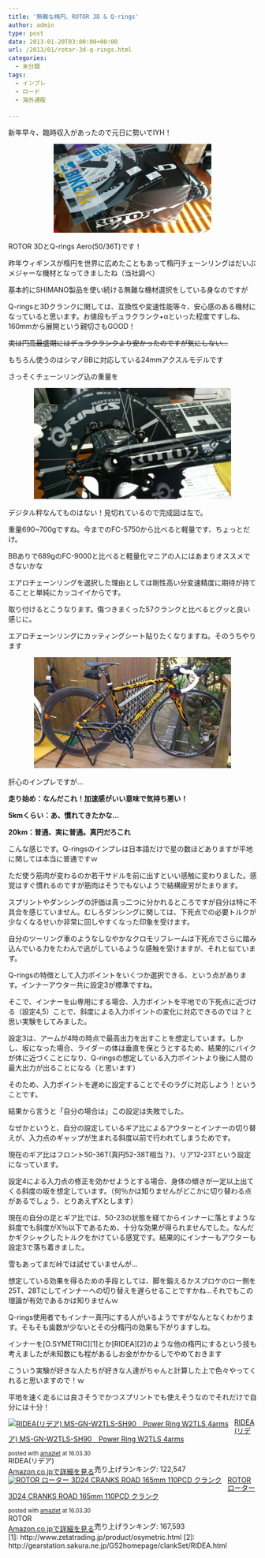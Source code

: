 ```yaml
---
title: '無難な楕円、ROTOR 3D & Q-rings'
author: admin
type: post
date: 2013-01-20T03:00:00+00:00
url: /2013/01/rotor-3d-q-rings.html
categories:
  - 未分類
tags:
  - インプレ
  - ロード
  - 海外通販

---
```

新年早々、臨時収入があったので元日に勢いでIYH！



<div class="separator" style="clear: both; text-align: center;">
  <img border="0" height="180" src="/wp-content/uploads/2013/01/DSC_1276-1024x576.jpg" width="320" />
</div>

ROTOR 3DとQ-rings Aero(50/36T)です！

昨年ウィギンスが楕円を世界に広めたこともあって楕円チェーンリングはだいぶメジャーな機材となってきましたね（当社調べ）

基本的にSHIMANO製品を使い続ける無難な機材選択をしている身なのですが

Q-ringsと3Dクランクに関しては、互換性や変速性能等々、安心感のある機材になっていると思います。お値段もデュラクランク+αといった程度ですしね、160mmから展開という親切さもGOOD！

<strike>実は円高最盛期にはデュラクランクより安かったのですが気にしない…</strike>

もちろん使うのはシマノBBに対応している24mmアクスルモデルです

さっそくチェーンリング込の重量を

<div class="separator" style="clear: both; text-align: center;">
  <img border="0" height="225" src="/wp-content/uploads/2013/01/DSC_1279-1024x576.jpg" width="400" />
</div>

デジタル秤なんてものはない！見切れているので完成図は左で。

重量690~700gですね。今までのFC-5750から比べると軽量です、ちょっとだけ。

BBありで689gのFC-9000と比べると軽量化マニアの人にはあまりオススメできないかな

エアロチェーンリングを選択した理由としては剛性高い分変速精度に期待が持てることと単純にカッコイイからです。

取り付けるとこうなります。傷つきまくった57クランクと比べるとグッと良い感じに。

エアロチェーンリングにカッティングシート貼りたくなりますね。そのうちやります

<div class="separator" style="clear: both; text-align: center;">
</div>

<div class="separator" style="clear: both; text-align: center;">
  <img border="0" height="225" src="/wp-content/uploads/2013/01/DSC_1283-1024x576.jpg" width="400" />
</div>

肝心のインプレですが…

**走り始め：なんだこれ！加速感がいい意味で気持ち悪い！**

**5kmくらい：あ、慣れてきたかな…**

**20km：普通、実に普通。真円だろこれ**

こんな感じです。Q-ringsのインプレは日本語だけで星の数ほどありますが平地に関しては本当に普通ですｗ

ただ使う筋肉が変わるのか若干サドルを前に出すといい感触に変わりました。感覚はすぐ慣れるのですが筋肉はそうでもないようで結構疲労がたまります。

スプリントやダンシングの評価は真っ二つに分かれるところですが自分は特に不具合を感じていません。むしろダンシングに関しては、下死点での必要トルクが少なくなるせいか非常に回しやすくなった印象を受けます。

自分のツーリング車のようなしなやかなクロモリフレームは下死点でさらに踏み込んでいる力をたわんで逃がしているような感触を受けますが、それと似ています。

Q-ringsの特徴として入力ポイントをいくつか選択できる、という点があります。インナーアウター共に設定3が標準ですね。

そこで、インナーを山専用にする場合、入力ポイントを平地での下死点に近づける（設定4,5）ことで、斜度による入力ポイントの変化に対応できるのでは？と思い実験をしてみました。

設定3は、アームが4時の時点で最高出力を出すことを想定しています。しかし、坂になった場合、ライダーの体は垂直を保とうとするため、結果的にバイクが体に近づくことになり、Q-ringsの想定している入力ポイントより後に人間の最大出力が出ることになる（と思います）

そのため、入力ポイントを遅めに設定することでそのラグに対応しよう！ということです。

結果から言うと「自分の場合は」この設定は失敗でした。

なぜかというと、自分の設定しているギア比によるアウターとインナーの切り替えが、入力点のギャップが生まれる斜度以前で行われてしまうためです。

現在のギア比はフロント50-36T(真円52-38T相当？)、リア12-23Tという設定になっています。

設定4による入力点の修正を効かせようとする場合、身体の傾きが一定以上出てくる斜度の坂を想定しています。（何％かは知りませんがどこかに切り替わる点があるでしょう、とりあえずXとします）

現在の自分の足とギア比では、50-23の状態を経てからインナーに落とすような斜度でも斜度がX％以下であるため、十分な効果が得られませんでした。なんだかギクシャクしたトルクをかけている感覚です。結果的にインナーもアウターも設定3で落ち着きました。

雪もあってまだ峠では試せていませんが…

想定している効果を得るための手段としては、脚を鍛えるかスプロケのロー側を25T、28Tにしてインナーへの切り替えを遅らせることですかね…それでもこの理論が有効であるかは知りませんｗ

Q-rings使用者でもインナー真円にする人がいるようですがなんとなくわかります。そもそも歯数が少ないとその分楕円の効果も下がりますしね。

インナーを[O.SYMETRIC][1]とか[RIDEA][2]のような他の楕円にするという技も考えましたが未知数にも程があるしお金がかかるしでやめておきます

こういう実験が好きな人たちが好きな人達がちゃんと計算した上で色々やってくれると思いますので！ｗ

平地を速く走るには良さそうでかつスプリントでも使えそうなのでそれだけで自分には十分！

<div class="amazlet-box" style="margin-bottom:0px;">
  <div class="amazlet-image" style="float:left;margin:0px 12px 1px 0px;">
    <a href="http://www.amazon.co.jp/exec/obidos/ASIN/B00LSH9PG4/gensobunya-22/ref=nosim/" name="amazletlink" target="_blank"><img src="https://images-fe.ssl-images-amazon.com/images/I/519j3uoCwRL._SL160_.jpg" alt="RIDEA(リデア) MS-GN-W2TLS-SH90　Power Ring W2TLS 4arms" style="border: none;" /></a>
  </div>

  <div class="amazlet-info" style="line-height:120%; margin-bottom: 10px">
    <div class="amazlet-name" style="margin-bottom:10px;line-height:120%">
<a href="http://www.amazon.co.jp/exec/obidos/ASIN/B00LSH9PG4/gensobunya-22/ref=nosim/" name="amazletlink" target="_blank">RIDEA(リデア) MS-GN-W2TLS-SH90　Power Ring W2TLS 4arms</a></p>

<div class="amazlet-powered-date" style="font-size:80%;margin-top:5px;line-height:120%">
  posted with <a href="http://www.amazlet.com/" title="amazlet" target="_blank">amazlet</a> at 16.03.30
</div>


<div class="amazlet-detail">
RIDEA(リデア) <br />売り上げランキング: 122,547


<div class="amazlet-sub-info" style="float: left;">
<div class="amazlet-link" style="margin-top: 5px">
  <a href="http://www.amazon.co.jp/exec/obidos/ASIN/B00LSH9PG4/gensobunya-22/ref=nosim/" name="amazletlink" target="_blank">Amazon.co.jpで詳細を見る</a>
</div>

  </div>

  <div class="amazlet-footer" style="clear: left">
  </div>
</div>

<div class="amazlet-box" style="margin-bottom:0px;">
  <div class="amazlet-image" style="float:left;margin:0px 12px 1px 0px;">
    <a href="http://www.amazon.co.jp/exec/obidos/ASIN/B00SS8YPGG/gensobunya-22/ref=nosim/" name="amazletlink" target="_blank"><img src="https://images-fe.ssl-images-amazon.com/images/I/414hm5g%2BfWL._SL160_.jpg" alt="ROTOR ローター 3D24 CRANKS ROAD 165mm 110PCD クランク" style="border: none;" /></a>
  </div>

  <div class="amazlet-info" style="line-height:120%; margin-bottom: 10px">
    <div class="amazlet-name" style="margin-bottom:10px;line-height:120%">
<a href="http://www.amazon.co.jp/exec/obidos/ASIN/B00SS8YPGG/gensobunya-22/ref=nosim/" name="amazletlink" target="_blank">ROTOR ローター 3D24 CRANKS ROAD 165mm 110PCD クランク</a></p>

<div class="amazlet-powered-date" style="font-size:80%;margin-top:5px;line-height:120%">
  posted with <a href="http://www.amazlet.com/" title="amazlet" target="_blank">amazlet</a> at 16.03.30
</div>


<div class="amazlet-detail">
ROTOR <br />売り上げランキング: 167,593


<div class="amazlet-sub-info" style="float: left;">
<div class="amazlet-link" style="margin-top: 5px">
  <a href="http://www.amazon.co.jp/exec/obidos/ASIN/B00SS8YPGG/gensobunya-22/ref=nosim/" name="amazletlink" target="_blank">Amazon.co.jpで詳細を見る</a>
</div>

  </div>

  <div class="amazlet-footer" style="clear: left">
  </div>
</div>
 [1]: http://www.zetatrading.jp/product/osymetric.html
 [2]: http://gearstation.sakura.ne.jp/GS2homepage/clankSet/RIDEA.html